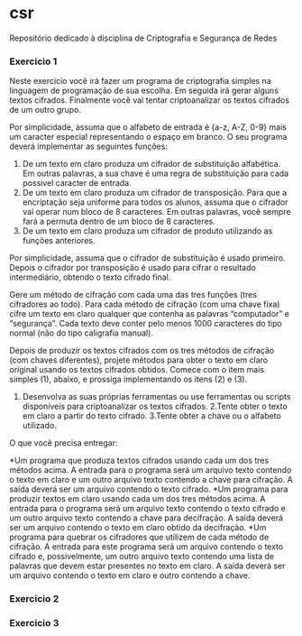 csr
===

Repositório dedicado à disciplina de Criptografia e Segurança de Redes

### Exercicio 1

Neste exercício você irá fazer um programa de criptografia simples na linguagem de programação de sua escolha. Em seguida irá gerar alguns textos cifrados. Finalmente você vai tentar criptoanalizar os textos cifrados de um outro grupo.

Por simplicidade, assuma que o alfabeto de entrada é {a-z, A-Z, 0-9} mais um caracter especial representando o espaço em branco. O seu programa deverá implementar as seguintes funções:

1. De um texto em claro produza um cifrador de substituição alfabética. Em outras palavras, a sua chave é uma regra de substituição para cada possivel caracter de entrada.
2. De um texto em claro produza um cifrador de transposição. Para que a encriptação seja uniforme para todos os alunos, assuma que o cifrador vai operar num bloco de 8 caracteres. Em outras palavras, você sempre fará a permuta dentro de um bloco de 8 caracteres.
3. De um texto em claro produza um cifrador de produto utilizando as funções anteriores.

Por simplicidade, assuma que o cifrador de substituição é usado primeiro. Depois o cifrador por transposição é usado para cifrar o resultado intermediário, obtendo o texto cifrado final.

Gere um método de cifração com cada uma das tres funções (tres cifradores ao todo). Para cada método de cifração (com uma chave fixa) cifre um texto em claro qualquer que contenha as palavras “computador” e “segurança”. Cada texto deve conter pelo menos 1000 caracteres do tipo normal (não do tipo caligrafia manual).

Depois de produzir os textos cifrados com os tres métodos de cifração (com chaves diferentes), projete métodos para obter o texto em claro original usando os textos cifrados obtidos. Comece com o item mais simples (1), abaixo, e prossiga implementando os itens (2) e (3).

1. Desenvolva as suas próprias ferramentas ou use ferramentas ou scripts disponíveis para criptoanalizar os textos cifrados.
2.Tente obter o texto em claro a partir do texto cifrado.
3.Tente obter a chave ou o alfabeto utilizado.

O que você precisa entregar:

*Um programa que produza textos cifrados usando cada um dos tres métodos acima. A entrada para o programa será um arquivo texto contendo o texto em claro e um outro arquivo texto contendo a chave para cifração. A saída deverá ser um arquivo contendo o texto cifrado.
*Um programa para produzir textos em claro usando cada um dos tres métodos acima. A entrada para o programa será um arquivo texto contendo o texto cifrado e um outro arquivo texto contendo a chave para decifração. A saída deverá ser um arquivo contendo o texto em claro obtido da decifração.
*Um programa para quebrar os cifradores que utilizem de cada método de cifração. A entrada para este programa será um arquivo contendo o texto cifrado e, possivelmente, um outro arquivo texto contendo uma lista de palavras que devem estar presentes no texto em claro. A saída deverá ser um arquivo contendo o texto em claro e outro contendo a chave.


### Exercicio 2

### Exercicio 3
